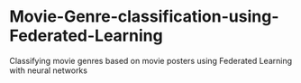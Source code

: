 # Movie-Genre-classification-using-Federated-Learning
Classifying movie genres based on movie posters using Federated Learning with neural networks
